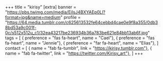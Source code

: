+++
title = "kirisy"
[extra]
banner = "https://pbs.twimg.com/media/EiIsJ4BXYAEp0Ll?format=jpg&name=medium"
profile = "https://64.media.tumblr.com/c625613532fe64cebbd4cae0e9f8a355/0db38bd53a9c001f-0c/s512x512u_c1/32ea43217be236934b36a783be621e84bb13ab6f.jpg"
tags = [
    { preference = "fas fa-heart", name = "Cael"},
    { preference = "fas fa-heart", name = "Jennie"},
    { preference = "far fa-heart", name = "Elias"},
]
contact = [
    { name = "fab fa-tumblr", link = "https://kirisy.tumblr.com"},
    { name = "fab fa-twitter", link = "https://twitter.com/Kirisy_art"},
]
+++
